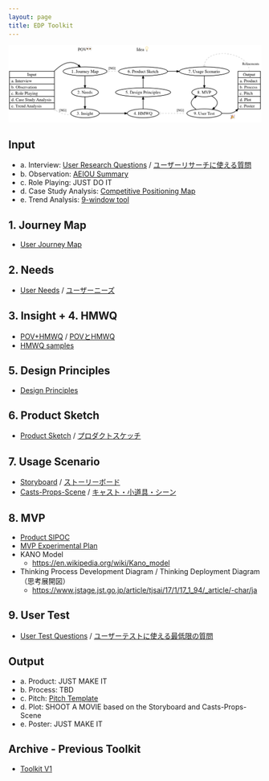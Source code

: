 ```yaml
---
layout: page
title: EDP Toolkit
---
```


![EDP Toolkit](edp-toolkit.png)

## Input

- a. Interview: [User Research Questions](user-research-questions.pdf) / [ユーザーリサーチに使える質問](user-research-questions_ja.pdf)
- b. Observation: [AEIOU Summary](aeiou.pdf)
- c. Role Playing: JUST DO IT
- d. Case Study Analysis: [Competitive Positioning Map](competitive-positioning-map.pdf)
- e. Trend Analysis: [9-window tool](9-window-tool.pdf)

## 1. Journey Map

- [User Journey Map](user-journey-map.pdf)

## 2. Needs

- [User Needs](user-needs.pdf) / [ユーザーニーズ](user-needs_ja.pdf)

## 3. Insight + 4. HMWQ

- [POV+HMWQ](pov-hmwq.pdf) / [POVとHMWQ](pov-hmwq_ja.pdf)
- [HMWQ samples](hmwq_samples.pdf)

## 5. Design Principles

- [Design Principles](design-principles.pdf)

## 6. Product Sketch

- [Product Sketch](product-sketch.pdf) / [プロダクトスケッチ](product-sketch_ja.pdf)

## 7. Usage Scenario

- [Storyboard](storyboard.pdf) / [ストーリーボード](storyboard_ja.pdf)
- [Casts-Props-Scene](cps.pdf) / [キャスト・小道具・シーン](cps_ja.pdf)

## 8. MVP

- [Product SIPOC](sipoc.pdf)
- [MVP Experimental Plan](mvp-plan.pdf)
- KANO Model
  - <https://en.wikipedia.org/wiki/Kano_model>
- Thinking Process Development Diagram / Thinking Deployment Diagram （思考展開図）
  - <https://www.jstage.jst.go.jp/article/tjsai/17/1/17_1_94/_article/-char/ja>

## 9. User Test

- [User Test Questions](user-test-questions.pdf) / [ユーザーテストに使える最低限の質問](user-test-questions_ja.pdf)

## Output

- a. Product: JUST MAKE IT
- b. Process: TBD
- c. Pitch: [Pitch Template](/resources/pitch-template/)
- d. Plot: SHOOT A MOVIE based on the Storyboard and Casts-Props-Scene
- e. Poster: JUST MAKE IT

## Archive - Previous Toolkit

- [Toolkit V1](/toolkit_v1/)
